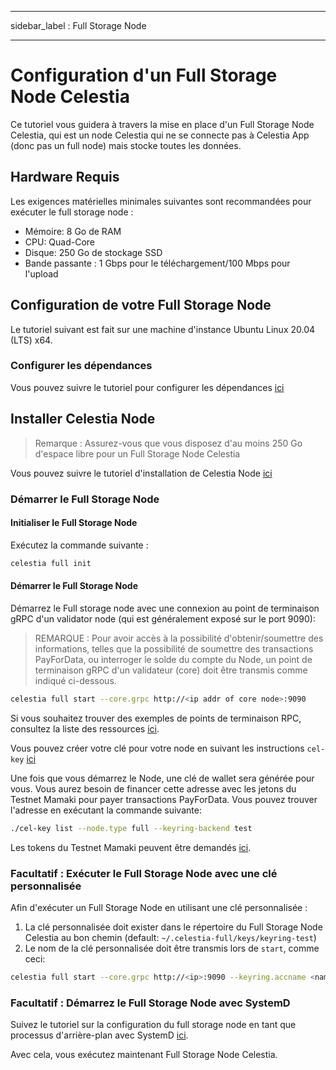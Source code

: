 - - -
sidebar_label : Full Storage Node
- - -

# Configuration d'un Full Storage Node Celestia

Ce tutoriel vous guidera à travers la mise en place d'un Full Storage Node Celestia, qui est un node Celestia qui ne se connecte pas à Celestia App (donc pas un full node) mais stocke toutes les données.

## Hardware Requis

Les exigences matérielles minimales suivantes sont recommandées pour exécuter le full storage node :

* Mémoire: 8 Go de RAM
* CPU: Quad-Core
* Disque: 250 Go de stockage SSD
* Bande passante : 1 Gbps pour le téléchargement/100 Mbps pour l'upload

## Configuration de votre Full Storage Node

Le tutoriel suivant est fait sur une machine d'instance Ubuntu Linux 20.04 (LTS) x64.

### Configurer les dépendances

Vous pouvez suivre le tutoriel pour configurer les dépendances [ici](../developers/environment.md)

## Installer Celestia Node

> Remarque : Assurez-vous que vous disposez d'au moins 250 Go d'espace libre pour un Full Storage Node Celestia

Vous pouvez suivre le tutoriel d'installation de Celestia Node [ici](../developers/celestia-node.md)

### Démarrer le Full Storage Node

#### Initialiser le Full Storage Node

Exécutez la commande suivante :

```sh
celestia full init
```

#### Démarrer le Full Storage Node

Démarrez le Full storage node avec une connexion au point de terminaison gRPC d'un validator node (qui est généralement exposé sur le port 9090):

> REMARQUE : Pour avoir accès à la possibilité d'obtenir/soumettre des informations, telles que la possibilité de soumettre des transactions PayForData, ou interroger le solde du compte du Node, un point de terminaison gRPC d'un validateur (core) doit être transmis comme indiqué ci-dessous.

```sh
celestia full start --core.grpc http://<ip addr of core node>:9090
```

Si vous souhaitez trouver des exemples de points de terminaison RPC, consultez la liste des ressources [ici](./mamaki-testnet.md#rpc-endpoints).

Vous pouvez créer votre clé pour votre node en suivant les instructions `cel-key` [ici](./keys.md)

Une fois que vous démarrez le Node, une clé de wallet sera générée pour vous. Vous aurez besoin de financer cette adresse avec les jetons du Testnet Mamaki pour payer transactions PayForData. Vous pouvez trouver l'adresse en exécutant la commande suivante:

```sh
./cel-key list --node.type full --keyring-backend test
```

Les tokens du Testnet Mamaki peuvent être demandés [ici](./mamaki-testnet.md#mamaki-testnet-faucet).

### Facultatif : Exécuter le Full Storage Node avec une clé personnalisée

Afin d'exécuter un Full Storage Node en utilisant une clé personnalisée :

1. La clé personnalisée doit exister dans le répertoire du Full Storage Node Celestia au bon chemin (default: `~/.celestia-full/keys/keyring-test`)
2. Le nom de la clé personnalisée doit être transmis lors de `start`, comme ceci:

```sh
celestia full start --core.grpc http://<ip>:9090 --keyring.accname <name_of_custom_key>
```

### Facultatif : Démarrez le Full Storage Node avec SystemD

Suivez le tutoriel sur la configuration du full storage node en tant que processus d'arrière-plan avec SystemD [ici](./systemd.md#celestia-full-storage-node).

Avec cela, vous exécutez maintenant Full Storage Node Celestia.
